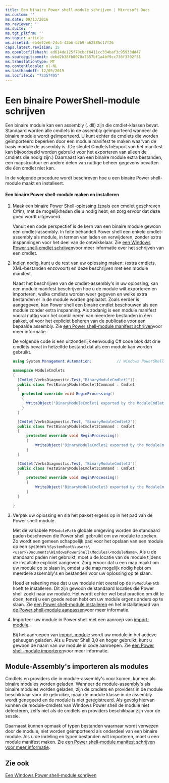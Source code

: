 ```yaml
---
title: Een binaire Power shell-module schrijven | Microsoft Docs
ms.custom: ''
ms.date: 09/13/2016
ms.reviewer: ''
ms.suite: ''
ms.tgt_pltfrm: ''
ms.topic: article
ms.assetid: eb4e72e6-24c4-42b6-b7b9-a62585c17f26
caps.latest.revision: 15
ms.openlocfilehash: ed614de125f78cbcf8411cc334baf3c95933dd47
ms.sourcegitcommit: debd2b38fb8070a7357bf1a4bf9cc736f3702f31
ms.translationtype: MT
ms.contentlocale: nl-NL
ms.lasthandoff: 12/05/2019
ms.locfileid: "72357405"
---
```

# <a name="how-to-write-a-powershell-binary-module"></a>Een binaire PowerShell-module schrijven

Een binaire module kan een assembly (. dll) zijn die cmdlet-klassen bevat. Standaard worden alle cmdlets in de assembly geïmporteerd wanneer de binaire module wordt geïmporteerd. U kunt echter de cmdlets die worden geïmporteerd beperken door een module manifest te maken waarvan de basis module de assembly is. (De sleutel CmdletsToExport van het manifest kan bijvoorbeeld worden gebruikt voor het exporteren van alleen de cmdlets die nodig zijn.) Daarnaast kan een binaire module extra bestanden, een mapstructuur en andere delen van nuttige beheer gegevens bevatten die één cmdlet niet kan.

In de volgende procedure wordt beschreven hoe u een binaire Power shell-module maakt en installeert.

#### <a name="how-to-create-and-install-a-powershell-binary-module"></a>Een binaire Power shell-module maken en installeren

1. Maak een binaire Power Shell-oplossing (zoals een cmdlet geschreven C#in), met de mogelijkheden die u nodig hebt, en zorg ervoor dat deze goed wordt uitgevoerd.

   Vanuit een code perspectief is de kern van een binaire module gewoon een cmdlet-assembly. In feite behandelt Power shell een enkele cmdlet-assembly als module, in termen van laden en verwijderen, zonder extra inspanningen voor het deel van de ontwikkelaar. Zie [een Windows Power shell-cmdlet schrijven](../cmdlet/writing-a-windows-powershell-cmdlet.md)voor meer informatie over het schrijven van een cmdlet.

2. Indien nodig, kunt u de rest van uw oplossing maken: (extra cmdlets, XML-bestanden enzovoort) en deze beschrijven met een module manifest.

   Naast het beschrijven van de cmdlet-assembly's in uw oplossing, kan een module manifest beschrijven hoe u de module wilt exporteren en importeren, welke cmdlets worden weer gegeven en welke extra bestanden er in de module worden geplaatst.
   Zoals eerder is aangegeven, kan Power shell een binaire cmdlet beschouwen als een module zonder extra inspanning.
   Als zodanig is een module manifest vooral nuttig voor het combi neren van meerdere bestanden in één pakket, of voor het expliciet beheren van de publicatie voor een bepaalde assembly.
   Zie [een Power shell-module manifest schrijven](how-to-write-a-powershell-module-manifest.md)voor meer informatie.

   De volgende code is een uitzonderlijk eenvoudig C# code blok dat drie cmdlets bevat in hetzelfde bestand dat als een module kan worden gebruikt.

   ```csharp
   using System.Management.Automation;           // Windows PowerShell namespace.

   namespace ModuleCmdlets
   {
     [Cmdlet(VerbsDiagnostic.Test,"BinaryModuleCmdlet1")]
     public class TestBinaryModuleCmdlet1Command : Cmdlet
     {
       protected override void BeginProcessing()
       {
         WriteObject("BinaryModuleCmdlet1 exported by the ModuleCmdlets module.");
       }
     }

     [Cmdlet(VerbsDiagnostic.Test, "BinaryModuleCmdlet2")]
     public class TestBinaryModuleCmdlet2Command : Cmdlet
     {
         protected override void BeginProcessing()
         {
             WriteObject("BinaryModuleCmdlet2 exported by the ModuleCmdlets module.");
         }
     }

     [Cmdlet(VerbsDiagnostic.Test, "BinaryModuleCmdlet3")]
     public class TestBinaryModuleCmdlet3Command : Cmdlet
     {
         protected override void BeginProcessing()
         {
             WriteObject("BinaryModuleCmdlet3 exported by the ModuleCmdlets module.");
         }
     }

   }
   ```

3. Verpak uw oplossing en sla het pakket ergens op in het pad van de Power shell-module.

   Met de variabele `PSModulePath` globale omgeving worden de standaard paden beschreven die Power shell gebruikt om uw module te zoeken. Zo wordt een gemeen schappelijk pad voor het opslaan van een module op een systeem `%SystemRoot%\users\<user>\Documents\WindowsPowerShell\Modules\<moduleName>`. Als u de standaard paden niet gebruikt, moet u de locatie van de module tijdens de installatie expliciet aangeven. Zorg ervoor dat u een map maakt om uw module op te slaan in, omdat u de map mogelijk nodig hebt om meerdere assembly's en bestanden voor uw oplossing op te slaan.

   Houd er rekening mee dat u uw module niet overal op de `PSModulePath` hoeft te installeren. Dit zijn gewoon de standaard locaties die Power shell zoekt naar uw module. Het wordt echter wel best practice om dit te doen, tenzij u een goede reden hebt om uw module ergens anders op te slaan. Zie [een Power shell-module installeren](./installing-a-powershell-module.md) en het installatiepad van [de Power shell-module aanpassen](./modifying-the-psmodulepath-installation-path.md)voor meer informatie.

4. Importeer uw module in Power shell met een aanroep van [import-module](/powershell/module/Microsoft.PowerShell.Core/Import-Module).

   Bij het aanroepen van [import-module](/powershell/module/Microsoft.PowerShell.Core/Import-Module) wordt uw module in het actieve geheugen geladen. Als u Power Shell 3,0 en hoger gebruikt, kunt u gewoon de naam van uw module in code aanroepen. Zie [een Power shell-module importeren](./importing-a-powershell-module.md)voor meer informatie.

## <a name="importing-snap-in-assemblies-as-modules"></a>Module-Assembly's importeren als modules

Cmdlets en providers die in module-assembly's voor komen, kunnen als binaire modules worden geladen. Wanneer de module-assembly's als binaire modules worden geladen, zijn de cmdlets en providers in de module beschikbaar voor de gebruiker, maar de module klasse in de assembly wordt genegeerd en de module is niet geregistreerd. Als gevolg hiervan kunnen de module-cmdlets van Windows Power shell de module niet detecteren, zelfs niet als de cmdlets en providers beschikbaar zijn voor de sessie.

Daarnaast kunnen opmaak of typen bestanden waarnaar wordt verwezen door de module, niet worden geïmporteerd als onderdeel van een binaire module.
Als u de indeling en typen bestanden wilt importeren, moet u een module manifest maken.
Zie [een Power shell-module manifest schrijven voor meer informatie](how-to-write-a-powershell-module-manifest.md).

## <a name="see-also"></a>Zie ook

[Een Windows Power shell-module schrijven](./writing-a-windows-powershell-module.md)
